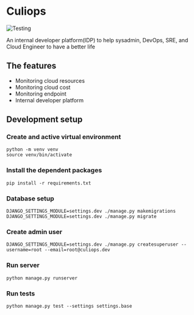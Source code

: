 # Culiops
![Testing](https://github.com/culiops/culiops/actions/workflows/testing.yml/badge.svg)

An internal developer platform(IDP) to help sysadmin, DevOps, SRE, and Cloud Engineer to have a better life

## The features
- Monitoring cloud resources
- Monitoring cloud cost
- Monitoring endpoint
- Internal developer platform

## Development setup

### Create and active virtual environment
```
python -m venv venv
source venv/bin/activate
```
### Install the dependent packages
```shell
pip install -r requirements.txt
```

### Database setup
```shell
DJANGO_SETTINGS_MODULE=settings.dev ./manage.py makemigrations
DJANGO_SETTINGS_MODULE=settings.dev ./manage.py migrate
```

### Create admin user
```
DJANGO_SETTINGS_MODULE=settings.dev ./manage.py createsuperuser --username=root --email=root@culiops.dev
```

### Run server
```
python manage.py runserver
```

### Run tests
```
python manage.py test --settings settings.base
```